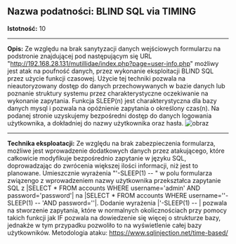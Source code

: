 ## Nazwa podatności: BLIND SQL via TIMING

**Istotność:** 10

---

**Opis:**
Ze względu na brak sanytyzacji danych wejściowych formularzu na podstronie znajdującej pod następującym się URL "http://192.168.28.131/mutillidae/index.php?page=user-info.php" możliwy jest atak na poufność danych, przez wykonanie eksploitacji BLIND SQL przez użycie funkcji czasowej. Użycie tej techniki pozwala na nieautoryzowany dostęp do danych przechowywanych w bazie danych lub poznanie struktury systemu przez charakterystyczne oczekiwanie na wykonanie zapytania. Funkcja SLEEP(n) jest charakterystyczna dla bazy danych mysql i pozwala na opóźnienie zapytania o określony czas(n). Na podanej stronie uzyskujemy bezpośredni dostęp do danych logowania użytkownika, a dokładniej do nazwy użytkownika oraz hasła. 
![obraz](https://github.com/GrzechuG/PWR-CBE-BAW-mutillidae-2024/assets/93217316/7ab2f724-c576-4fa6-af5e-c7fb06431638)


---

**Technika eksploatacji:**
Ze względu na brak zabezpieczenia formularza, możliwe jest wprowadzenie dodatkowych danych przez atakującego, które całkowicie modyfikuje bezpośrednio zapytanie w języku SQL, doprowadzając do zwrócenia większej ilości informacji, niż jest to planowane. Umieszcznie wyrażenia "'-SLEEP(1) -- " w polu formularza związengo z wprowadzeniem nazwy użytkownika przekształca zapytanie SQL z |SELECT * FROM accounts WHERE username='admin' AND password='password'| na |SELECT * FROM accounts WHERE username=''-SLEEP(1) -- 'AND password=''|. Dodanie wyrażenia |'-SLEEP(1) -- | pozwala na stworzenie zapytania, które w normalnych okolicznościach przy pomocy takich funkcji jak IF pozwala na dowiedzenie się więcej o strukturze bazy, jednakże w tym przypadku pozwoliło to na wyświetlenie całej bazy użytkowników.
Metodologia ataku: https://www.sqlinjection.net/time-based/
